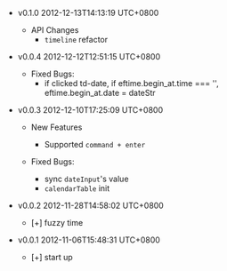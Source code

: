 * v0.1.0 2012-12-13T14:13:19 UTC+0800
  - API Changes
    * `timeline` refactor

* v0.0.4 2012-12-12T12:51:15 UTC+0800
  - Fixed Bugs:
    * if clicked td-date, if eftime.begin_at.time === '', eftime.begin_at.date = dateStr

* v0.0.3 2012-12-10T17:25:09 UTC+0800
  - New Features
    * Supported `command + enter`

  - Fixed Bugs:
    * sync `dateInput`'s value
    * `calendarTable` init

* v0.0.2 2012-11-28T14:58:02 UTC+0800
  * [+] fuzzy time

* v0.0.1 2012-11-06T15:48:31 UTC+0800
  * [+] start up

